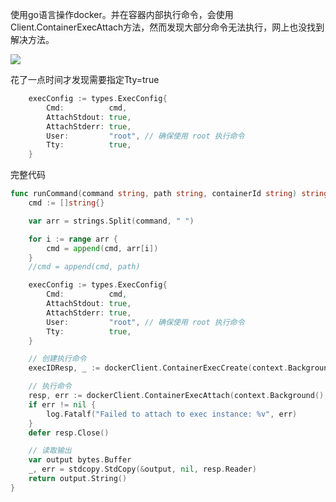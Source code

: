 使用go语言操作docker。并在容器内部执行命令，会使用Client.ContainerExecAttach方法，然而发现大部分命令无法执行，网上也没找到解决方法。

![](https://imgbed-1254007525.cos.ap-nanjing.myqcloud.com//img/20241005220613.png)

花了一点时间才发现需要指定Tty=true

~~~go
	execConfig := types.ExecConfig{
		Cmd:          cmd,
		AttachStdout: true,
		AttachStderr: true,
		User:         "root", // 确保使用 root 执行命令
		Tty:          true,
	}
~~~

完整代码

~~~go
func runCommand(command string, path string, containerId string) string {
	cmd := []string{}

	var arr = strings.Split(command, " ")

	for i := range arr {
		cmd = append(cmd, arr[i])
	}
	//cmd = append(cmd, path)

	execConfig := types.ExecConfig{
		Cmd:          cmd,
		AttachStdout: true,
		AttachStderr: true,
		User:         "root", // 确保使用 root 执行命令
		Tty:          true,
	}

	// 创建执行命令
	execIDResp, _ := dockerClient.ContainerExecCreate(context.Background(), containerId, execConfig)

	// 执行命令
	resp, err := dockerClient.ContainerExecAttach(context.Background(), execIDResp.ID, types.ExecStartCheck{})
	if err != nil {
		log.Fatalf("Failed to attach to exec instance: %v", err)
	}
	defer resp.Close()

	// 读取输出
	var output bytes.Buffer
	_, err = stdcopy.StdCopy(&output, nil, resp.Reader)
	return output.String()
}
~~~

